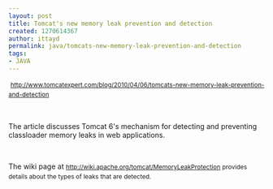 ```yaml
---
layout: post
title: Tomcat's new memory leak prevention and detection
created: 1270614367
author: ittayd
permalink: java/tomcats-new-memory-leak-prevention-and-detection
tags:
- JAVA
---
```

<p>&nbsp;<span class="Apple-style-span" style="line-height: 19px; font-size: 12px; "><a href="http://www.tomcatexpert.com/blog/2010/04/06/tomcats-new-memory-leak-prevention-and-detection">http://www.tomcatexpert.com/blog/2010/04/06/tomcats-new-memory-leak-prevention-and-detection</a></span></p>
<p>&nbsp;</p>
<p>The article discusses Tomcat 6's mechanism for detecting and preventing classloader memory leaks in web applications.&nbsp;</p>
<p>&nbsp;</p>
<p>The wiki page at&nbsp;<span class="Apple-style-span" style="line-height: 19px; font-size: 12px; "><a href="http://wiki.apache.org/tomcat/MemoryLeakProtection">http://wiki.apache.org/tomcat/MemoryLeakProtection</a>&nbsp;provides details about the types of leaks that are detected.</span></p>
